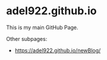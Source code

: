 # adel922.github.io
This is my main GitHub Page.

Other subpages:

+ https://adel922.github.io/newBlog/
